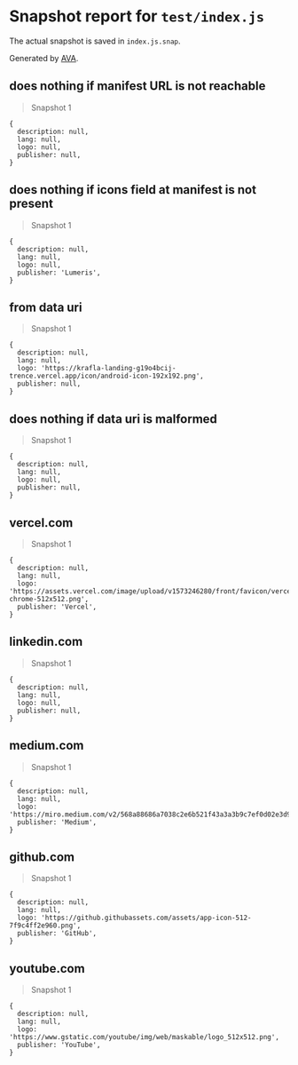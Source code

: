 # Snapshot report for `test/index.js`

The actual snapshot is saved in `index.js.snap`.

Generated by [AVA](https://avajs.dev).

## does nothing if manifest URL is not reachable

> Snapshot 1

    {
      description: null,
      lang: null,
      logo: null,
      publisher: null,
    }

## does nothing if icons field at manifest is not present

> Snapshot 1

    {
      description: null,
      lang: null,
      logo: null,
      publisher: 'Lumeris',
    }

## from data uri

> Snapshot 1

    {
      description: null,
      lang: null,
      logo: 'https://krafla-landing-g19o4bcij-trence.vercel.app/icon/android-icon-192x192.png',
      publisher: null,
    }

## does nothing if data uri is malformed

> Snapshot 1

    {
      description: null,
      lang: null,
      logo: null,
      publisher: null,
    }

## vercel.com

> Snapshot 1

    {
      description: null,
      lang: null,
      logo: 'https://assets.vercel.com/image/upload/v1573246280/front/favicon/vercel/android-chrome-512x512.png',
      publisher: 'Vercel',
    }

## linkedin.com

> Snapshot 1

    {
      description: null,
      lang: null,
      logo: null,
      publisher: null,
    }

## medium.com

> Snapshot 1

    {
      description: null,
      lang: null,
      logo: 'https://miro.medium.com/v2/568a88686a7038c2e6b521f43a3a3b9c7ef0d02e3d9707657a1c714324f9fac0',
      publisher: 'Medium',
    }

## github.com

> Snapshot 1

    {
      description: null,
      lang: null,
      logo: 'https://github.githubassets.com/assets/app-icon-512-7f9c4ff2e960.png',
      publisher: 'GitHub',
    }

## youtube.com

> Snapshot 1

    {
      description: null,
      lang: null,
      logo: 'https://www.gstatic.com/youtube/img/web/maskable/logo_512x512.png',
      publisher: 'YouTube',
    }
